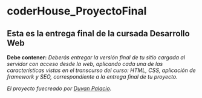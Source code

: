 # coderHouse_ProyectoFinal

 ## Esta es la entrega final de la cursada Desarrollo Web
  
  **Debe contener:** *Deberás entregar la versión final de tu sitio cargada al servidor con acceso desde la web, aplicando cada una de las características vistas en el transcurso del curso: HTML, CSS, aplicación de framework y SEO, correspondiente a la entrega final de tu proyecto.* 
  
  *El proyecto fuecreado por [Duvan Palacio](https://duvanpalacio.000webhostapp.com/index.html).*
